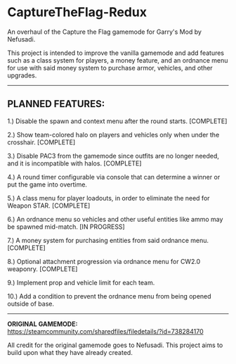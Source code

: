 # CaptureTheFlag-Redux
An overhaul of the Capture the Flag gamemode for Garry's Mod by Nefusadi.

This project is intended to improve the vanilla gamemode and add features such as a class system for players,
a money feature, and an ordnance menu for use with said money system to purchase armor, vehicles, and other upgrades.

------------------------------------------------------------------------------------------------------------------------

## PLANNED FEATURES: ##

1.) Disable the spawn and context menu after the round starts. [COMPLETE]

2.) Show team-colored halo on players and vehicles only when under the crosshair. [COMPLETE]

3.) Disable PAC3 from the gamemode since outfits are no longer needed, and it is incompatible with halos. [COMPLETE]

4.) A round timer configurable via console that can determine a winner or put the game into overtime.

5.) A class menu for player loadouts, in order to eliminate the need for Weapon STAR. [COMPLETE]

6.) An ordnance menu so vehicles and other useful entities like ammo may be spawned mid-match. [IN PROGRESS]

7.) A money system for purchasing entities from said ordnance menu. [COMPLETE]

8.) Optional attachment progression via ordnance menu for CW2.0 weaponry. [COMPLETE]

9.) Implement prop and vehicle limit for each team.

10.) Add a condition to prevent the ordnance menu from being opened outside of base.

------------------------------------------------------------------------------------------------------------------------

**ORIGINAL GAMEMODE:** https://steamcommunity.com/sharedfiles/filedetails/?id=738284170

All credit for the original gamemode goes to Nefusadi. This project aims to build upon what they have already created.
